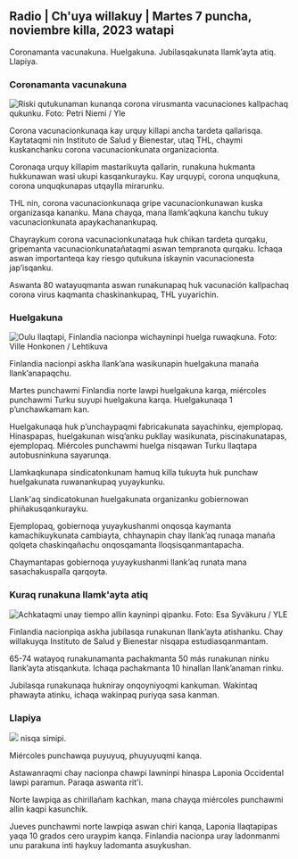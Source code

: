 ## Radio \| Ch'uya willakuy \| Martes 7 puncha, noviembre killa, 2023 watapi

Coronamanta vacunakuna. Huelgakuna. Jubilasqakunata llamk’ayta atiq. Llapiya.

### Coronamanta vacunakuna

![Riski qutukunaman kunanqa corona virusmanta vacunaciones kallpachaq qukunku. Foto: Petri Niemi / Yle](https://qu.willakuykunapi.q_auto:eco/f_auto/fl_perdida/v1675253861/39-99789363046bc0166b4)

Corona vacunacionkunaqa kay urquy killapi ancha tardeta qallarisqa. Kaytataqmi nin Instituto de Salud y Bienestar, utaq THL, chaymi kuskanchanku corona vacunacionkunata organizacionta.

Coronaqa urquy killapim mastarikuyta qallarin, runakuna hukmanta hukkunawan wasi ukupi kasqankurayku. Kay urquypi, corona unquqkuna, corona unquqkunapas utqaylla mirarunku.

THL nin, corona vacunacionkunaqa gripe vacunacionkunawan kuska organizasqa kananku. Mana chayqa, mana llamk’aqkuna kanchu tukuy vacunacionkunata apaykachanankupaq.

Chayraykum corona vacunacionkunataqa huk chikan tardeta qurqaku, gripemanta vacunacionkunatañataqmi aswan tempranota qurqaku. Ichaqa aswan importanteqa kay riesgo qutukuna iskaynin vacunacionesta jap’isqanku.

Aswanta 80 watayuqmanta aswan runakunapaq huk vacunación kallpachaq corona virus kaqmanta chaskinankupaq, THL yuyarichin.

### Huelgakuna

![Oulu llaqtapi, Finlandia nacionpa wichayninpi huelga ruwaqkuna. Foto: Ville Honkonen / Lehtikuva](https://qu.willayq_auto:eco/f_auto/fl_perdida/v1699368229/39-11968696549f7933eb81)

Finlandia nacionpi askha llank’ana wasikunapin huelgakuna manaña llank’anapaqchu.

Martes punchawmi Finlandia norte lawpi huelgakuna karqa, miércoles punchawmi Turku suyupi huelgakuna karqa. Huelgakunaqa 1 p’unchawkamam kan.

Huelgakunaqa huk p’unchaypaqmi fabricakunata sayachinku, ejemplopaq. Hinaspapas, huelgakunan wisq’anku pukllay wasikunata, piscinakunatapas, ejemplopaq. Miércoles punchawmi huelga nisqawan Turku llaqtapa autobusninkuna sayarunqa.

Llamkaqkunapa sindicatonkunam hamuq killa tukuyta huk punchaw huelgakunata ruwanankupaq yuyaykunku.

Llank'aq sindicatokunan huelgakunata organizanku gobiernowan phiñakusqankurayku.

Ejemplopaq, gobiernoqa yuyaykushanmi onqosqa kaymanta kamachikuykunata cambiayta, chhaynapin chay llank’aq runaqa manaña qolqeta chaskinqañachu onqosqamanta lloqsisqanmantapacha.

Chaymantapas gobiernoqa yuyaykushanmi llank’aq runata mana sasachakuspalla qarqoyta.

### Kuraq runakuna llamk'ayta atiq

![Achkataqmi unay tiempo allin kayninpi qipanku. Foto: Esa Syväkuru / YLE](https://qu.images.cdn.yle.fi/imagen/cargar/c_cultivo,h_3375,w_6000,x_0,y_47/ar_1.7777777777777777,c_llenado,g_uyas,h_675,w_1200/dpr_1.0/q_auto:eco/f_auto/fl_perdida/v1568642672/39-5915475d7f9625891ee)

Finlandia nacionpiqa askha jubilasqa runakunan llank’ayta atishanku. Chay willakuyqa Instituto de Salud y Bienestar nisqapa estudiasqanmantam.

65-74 watayoq runakunamanta pachakmanta 50 más runakunan ninku llank’ayta atisqankuta. Ichaqa pachakmanta 10 hinallan llank’anaman rinku.

Jubilasqa runakunaqa hukniray onqoyniyoqmi kankuman. Wakintaq phawayta atinku, ichaqa wakinpaq puriyqa sasa kanman.

### Llapiya

![](https://qu.images.cdn.yle.fi/imagen/cargar/c_crop,h_1080,w_1919,x_0,y_0/ar_1.77777777777777777,c_llenado,g_uyas,h_675,w_1200/dpr_1.0/q_auto:eco/f_auto/fl_perdida/v1699373925/39-1197270654a63406a4f5) nisqa simipi.

Miércoles punchawqa puyuyuq, phuyuyuqmi kanqa.

Astawanraqmi chay nacionpa chawpi lawninpi hinaspa Laponia Occidental lawpi paramun. Paraqa aswanta rit'i.

Norte lawpiqa as chirillañam kachkan, mana chayqa miércoles punchawmi allin kaqpi kasunchik.

Jueves punchawmi norte lawpiqa aswan chiri kanqa, Laponia llaqtapipas yaqa 10 grados cero uraypim kanqa. Finlandia nacionpa uray ladonmanmi unu parakuna inti haykuy ladomanta asuykushan.